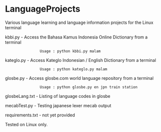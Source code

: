 

LanguageProjects
================


Various language learning and language information projects for the Linux terminal


kbbi.py           - Access the Bahasa Kamus Indonesia Online Dictionary from a terminal

                    Usage : python kbbi.py malam 

kateglo.py        - Access Kateglo Indonesian / English Dictionary from a terminal
                  
                    Usage : python kateglo.py malam

glosbe.py         - Access glosbe.com world language repository from a terminal

                    Usage : python glosbe.py en jpn train station
              
glosbeLang.txt    - Listing of language codes in glosbe    


mecabTest.py      - Testing japanese lexer mecab output



requirements.txt  -  not yet provided


Tested on Linux only.


